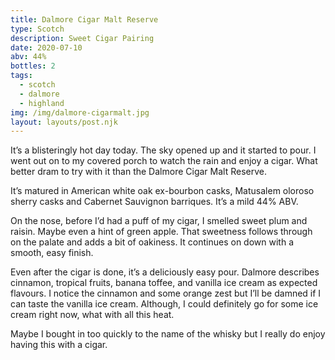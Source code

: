 ```yaml
---
title: Dalmore Cigar Malt Reserve
type: Scotch
description: Sweet Cigar Pairing
date: 2020-07-10
abv: 44%
bottles: 2
tags:
  - scotch
  - dalmore
  - highland
img: /img/dalmore-cigarmalt.jpg
layout: layouts/post.njk
---
```


It’s a blisteringly hot day today. The sky opened up and it started to pour. I went out on to my covered porch to watch the rain and enjoy a cigar. What better dram to try with it than the Dalmore Cigar Malt Reserve. 

It’s matured in American white oak ex-bourbon casks, Matusalem oloroso sherry casks and Cabernet Sauvignon barriques. It’s a mild 44% ABV. 

On the nose, before I’d had a puff of my cigar, I smelled sweet plum and raisin. Maybe even a hint of green apple. That sweetness follows through on the palate and adds a bit of oakiness. It continues on down with a smooth, easy finish. 

Even after the cigar is done, it’s a deliciously easy pour. Dalmore describes cinnamon, tropical fruits, banana toffee, and vanilla ice cream as expected flavours. I notice the cinnamon and some orange zest but I’ll be damned if I can taste the vanilla ice cream. Although, I could definitely go for some ice cream right now, what with all this heat.  

Maybe I bought in too quickly to the name of the whisky but I really do enjoy having this with a cigar. 
